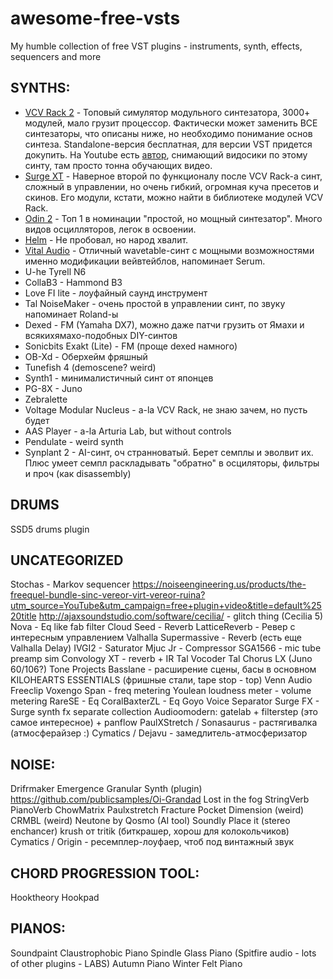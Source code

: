 # awesome-free-vsts
My humble collection of free VST plugins - instruments, synth, effects, sequencers and more

## SYNTHS:
- [VCV Rack 2](https://vcvrack.com) - Топовый симулятор модульного синтезатора, 3000+ модулей, мало грузит процессор. Фактически может заменить ВСЕ синтезаторы, что описаны ниже, но необходимо понимание основ синтеза. Standalone-версия бесплатная, для версии VST придется докупить. На Youtube есть [автор](https://www.youtube.com/channel/UCuWKHSHTHMV_nVSeNH4gYAg), снимающий видосики по этому синту, там просто тонна обучающих видео.
- [Surge XT](https://surge-synthesizer.github.io) - Наверное второй по функционалу после VCV Rack-а синт, сложный в управлении, но очень гибкий, огромная куча пресетов и скинов. Его модули, кстати, можно найти в библиотеке модулей VCV Rack.
- [Odin 2](https://thewavewarden.com/pages/odin-2) - Топ 1 в номинации "простой, но мощный синтезатор". Много видов осцилляторов, легок в освоении.
- [Helm](https://tytel.org/helm) - Не пробовал, но народ хвалит.
- [Vital Audio](https://vital.audio/) - Отличный wavetable-синт с мощными возможностями именно модификации вейвтейблов, напоминает Serum.
- U-he Tyrell N6
- CollaB3 - Hammond B3
- Love FI lite - лоуфайный саунд инструмент
- Tal NoiseMaker - очень простой в управлении синт, по звуку напоминает Roland-ы
- Dexed - FM (Yamaha DX7), можно даже патчи грузить от Ямахи и всякихямахо-подобных DIY-синтов
- Sonicbits Exakt (Lite) - FM (проще dexed намного)
- OB-Xd - Оберхейм фряшный
- Tunefish 4 (demoscene? weird)
- Synth1 - минималистичный синт от японцев
- PG-8X - Juno
- Zebralette
- Voltage Modular Nucleus - a-la VCV Rack, не знаю зачем, но пусть будет
- AAS Player - a-la Arturia Lab, but without controls
 - Pendulate - weird synth
- Synplant 2 - AI-синт, оч странноватый. Берет семплы и эволвит их. Плюс умеет семпл раскладывать "обратно" в осциляторы, фильтры и проч (как disassembly)

## DRUMS
SSD5 drums plugin

## UNCATEGORIZED
Stochas - Markov sequencer
https://noiseengineering.us/products/the-freequel-bundle-sinc-vereor-virt-vereor-ruina?utm_source=YouTube&utm_campaign=free+plugin+video&title=default%2520title
http://ajaxsoundstudio.com/software/cecilia/ - glitch thing (Cecilia 5)
Nova - Eq like fab filter
Cloud Seed - Reverb
LatticeReverb - Ревер с интересным управлением
Valhalla Supermassive - Reverb (есть еще Valhalla Delay)
IVGI2 - Saturator
Mjuc Jr - Compressor
SGA1566 - mic tube preamp sim
Convology XT - reverb + IR
Tal Vocoder
Tal Chorus LX (Juno 60/106?)
Tone Projects Basslane - расширение сцены, басы в основном
KILOHEARTS ESSENTIALS (фришные стали, tape stop - top)
Venn Audio Freeclip
Voxengo Span - freq metering
Youlean loudness meter - volume metering
RareSE - Eq
CoralBaxterZL - Eq
Goyo Voice Separator
Surge FX - Surge synth fx separate collection
Audioomodern: gatelab + filterstep (это самое интересное) + panflow
PaulXStretch / Sonasaurus - растягивалка (атмосферайзер :)
Cymatics / Dejavu - замедлитель-атмосферизатор

## NOISE:
Drifrmaker
Emergence Granular Synth (plugin)
https://github.com/publicsamples/Oi-Grandad
Lost in the fog
StringVerb
PianoVerb
ChowMatrix
Paulxstretch
Fracture
Pocket Dimension (weird)
CRMBL (weird)
Neutone by Qosmo (AI tool)
Soundly Place it (stereo enchancer)
krush от tritik (биткрашер, хорош для колокольчиков)
Cymatics / Origin - ресемплер-лоуфаер, чтоб под винтажный звук

## CHORD PROGRESSION TOOL:
Hooktheory Hookpad

## PIANOS:
Soundpaint
Claustrophobic Piano
Spindle
Glass Piano (Spitfire audio - lots of other plugins - LABS)
Autumn Piano
Winter Felt Piano
